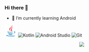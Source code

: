 ### Hi there 👋

- 🌱 I’m currently learning Android

<img src="https://raw.githubusercontent.com/devicons/devicon/master/icons/java/java-original.svg" height=40 widht=40> ![Kotlin](https://img.shields.io/badge/-kotlin-006a71?style=plastic&logo=kotlin) ![Android Studio](https://img.shields.io/badge/Android_Studio-3DDC84?style=plastic&logo=android) ![Git](https://img.shields.io/badge/-Git-black?style=plastic&logo=git) 

<p align="center"> 
   <img height="50%" width="auto" src ="https://github-readme-stats.vercel.app/api/top-langs/?username=agam33&layout=compact&hide_border=true&theme=darcula&bg_color=00000000&langs_count=6&hide=jupyter%20notebook,tex,css,php">
</p>


<!--
**Agam33/Agam33** is a ✨ _special_ ✨ repository because its `README.md` (this file) appears on your GitHub profile.

Here are some ideas to get you started:

- 🔭 I’m currently working on ...
- 🌱 I’m currently learning ...
- 👯 I’m looking to collaborate on ...
- 🤔 I’m looking for help with ...
- 💬 Ask me about ...
- 📫 How to reach me: ...
- 😄 Pronouns: ...
- ⚡ Fun fact: ...
-->
